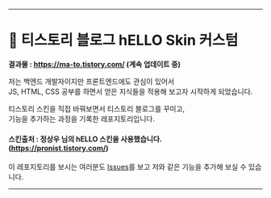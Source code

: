 -- -- --

# 🐤 티스토리 블로그 hELLO Skin 커스텀
**결과물 : https://ma-to.tistory.com/ (계속 업데이트 중)** 

저는 백엔드 개발자이지만 프론트엔드에도 관심이 있어서  
JS, HTML, CSS 공부를 하면서 얻은 지식들을 적용해 보고자 시작하게 되었습니다.

티스토리 스킨을 직접 바꿔보면서 티스토리 블로그를 꾸미고,   
기능을 추가하는 과정을 기록한 레포지토리입니다.


#### 스킨출처 : 정상우 님의 hELLO 스킨을 사용했습니다. (https://pronist.tistory.com/)

이 레포지토리를 보시는 여러분도 [Issues](https://github.com/shims94/tistory_custom/issues)를 보고 저와 같은 기능을 추가해 보실 수 있습니다.
-- -- --
